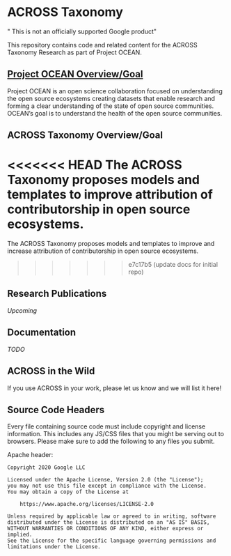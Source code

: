 # ACROSS Taxonomy
" This is not an officially supported Google product"

This repository contains code and related content for the ACROSS Taxonomy Research as part of Project OCEAN. 

## [Project OCEAN Overview/Goal](https://vermontcomplexsystems.org/partner/OCEAN/)
Project OCEAN is an open science collaboration focused on understanding the open source ecosystems creating datasets that enable research and forming a clear understanding of the state of open source communities. OCEAN’s goal is to understand the health of the open source communities.

## ACROSS Taxonomy Overview/Goal
<<<<<<< HEAD
The ACROSS Taxonomy proposes models and templates to improve attribution of contributorship in open source ecosystems.
=======
The ACROSS Taxonomy proposes models and templates to improve and increase attribution of contributorship in open source ecosystems.
>>>>>>> e7c17b5 (update docs for initial repo)

## Research Publications
*Upcoming*

## Documentation
*TODO*

## ACROSS in the Wild
If you use ACROSS in your work, please let us know and we will list it here!

## Source Code Headers

Every file containing source code must include copyright and license
information. This includes any JS/CSS files that you might be serving out to
browsers. Please make sure to add the following to any files you submit.

Apache header:

    Copyright 2020 Google LLC

    Licensed under the Apache License, Version 2.0 (the "License");
    you may not use this file except in compliance with the License.
    You may obtain a copy of the License at

        https://www.apache.org/licenses/LICENSE-2.0

    Unless required by applicable law or agreed to in writing, software
    distributed under the License is distributed on an "AS IS" BASIS,
    WITHOUT WARRANTIES OR CONDITIONS OF ANY KIND, either express or implied.
    See the License for the specific language governing permissions and
    limitations under the License.
